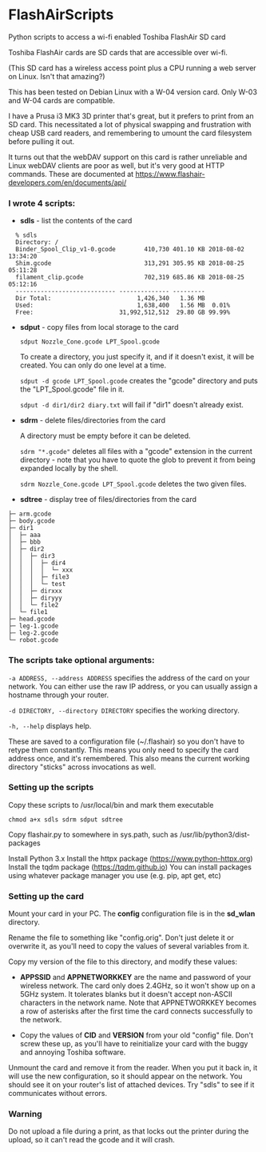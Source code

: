 # FlashAirScripts
Python scripts to access a wi-fi enabled Toshiba FlashAir SD card

Toshiba FlashAir cards are SD cards that are accessible over wi-fi.

(This SD card has a wireless access point plus a CPU running a web server on
Linux. Isn't that amazing?)

This has been tested on Debian Linux with a W-04 version card. Only W-03 and
W-04 cards are compatible.

I have a Prusa i3 MK3 3D printer that's great, but it prefers to print from an
SD card. This necessitated a lot of physical swapping and frustration with
cheap USB card readers, and remembering to umount the card filesystem before
pulling it out.

It turns out that the webDAV support on this card is rather unreliable and
Linux webDAV clients are poor as well, but it's very good at HTTP
commands. These are documented at
https://www.flashair-developers.com/en/documents/api/

### I wrote 4 scripts:

* **sdls**  - list the contents of the card

```
  % sdls
  Directory: /
  Binder_Spool_Clip_v1-0.gcode        410,730 401.10 KB 2018-08-02 13:34:20
  Shim.gcode                          313,291 305.95 KB 2018-08-25 05:11:28
  filament_clip.gcode                 702,319 685.86 KB 2018-08-25 05:12:16
  ---------------------------- -------------- ---------
  Dir Total:                        1,426,340   1.36 MB
  Used:                             1,638,400   1.56 MB  0.01%
  Free:                        31,992,512,512  29.80 GB 99.99%
```

* **sdput** - copy files from local storage to the card

  `sdput Nozzle_Cone.gcode LPT_Spool.gcode`

  To create a directory, you just specify it, and if it doesn't exist, it will
  be created. You can only do one level at a time.

  `sdput -d gcode LPT_Spool.gcode` creates the "gcode" directory and puts the
  "LPT_Spool.gcode" file in it.

  `sdput -d dir1/dir2 diary.txt` will fail if "dir1" doesn't already exist.

* **sdrm** - delete files/directories from the card

  A directory must be empty before it can be deleted.

  `sdrm "*.gcode"` deletes all files with a "gcode" extension in the current
  directory - note that you have to quote the glob to prevent it from being
  expanded locally by the shell.

  `sdrm Nozzle_Cone.gcode LPT_Spool.gcode` deletes the two given files.

* **sdtree** - display tree of files/directories from the card

```
├─ arm.gcode
├─ body.gcode
├─ dir1
│  ├─ aaa
│  ├─ bbb
│  ├─ dir2
│  │  ├─ dir3
│  │  │  ├─ dir4
│  │  │  │  └─ xxx
│  │  │  ├─ file3
│  │  │  └─ test
│  │  ├─ dirxxx
│  │  ├─ diryyy
│  │  └─ file2
│  └─ file1
├─ head.gcode
├─ leg-1.gcode
├─ leg-2.gcode
└─ robot.gcode
```

### The scripts take optional arguments:

`-a ADDRESS, --address ADDRESS` specifies the address of the card on your
network. You can either use the raw IP address, or you can usually assign a
hostname through your router.

`-d DIRECTORY, --directory DIRECTORY` specifies the working directory.

`-h, --help` displays help.

These are saved to a configuration file (~/.flashair) so you don't have to
retype them constantly. This means you only need to specify the card address
once, and it's remembered. This also means the current working directory
"sticks" across invocations as well.

### Setting up the scripts

Copy these scripts to /usr/local/bin and mark them executable

`chmod a+x sdls sdrm sdput sdtree`

Copy flashair.py to somewhere in sys.path, such as /usr/lib/python3/dist-packages

Install Python 3.x
Install the httpx package (https://www.python-httpx.org)
Install the tqdm package (https://tqdm.github.io)
You can install packages using whatever package manager you use (e.g. pip, apt get, etc)

### Setting up the card

Mount your card in your PC. The **config** configuration file is in the
**sd_wlan** directory.

Rename the file to something like "config.orig". Don't just delete it or
overwrite it, as you'll need to copy the values of several variables from it.

Copy my version of the file to this directory, and modify these values:

* **APPSSID** and **APPNETWORKKEY** are the name and password of your wireless
  network.  The card only does 2.4GHz, so it won't show up on a 5GHz system.
  It tolerates blanks but it doesn't accept non-ASCII characters in the
  network name. Note that APPNETWORKKEY becomes a row of asterisks after the
  first time the card connects successfully to the network.

* Copy the values of **CID** and **VERSION** from your old "config"
  file. Don't screw these up, as you'll have to reinitialize your card with
  the buggy and annoying Toshiba software.

Unmount the card and remove it from the reader. When you put it back in, it
will use the new configuration, so it should appear on the network. You should
see it on your router's list of attached devices. Try "sdls" to see if it
communicates without errors.

### Warning

Do not upload a file during a print, as that locks out the printer during the
upload, so it can't read the gcode and it will crash.
